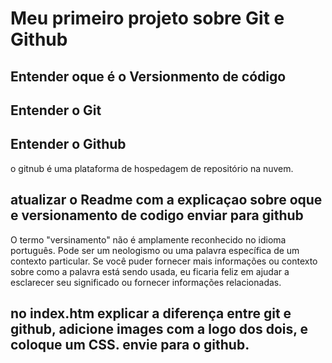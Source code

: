# Meu primeiro projeto sobre Git e Github

## Entender oque é o Versionmento de código

## Entender o Git

## Entender o Github

o gitnub é uma plataforma de hospedagem de repositório na nuvem.

## atualizar o Readme com a explicaçao sobre oque e versionamento de codigo enviar para github


O termo "versinamento" não é amplamente reconhecido no idioma português. Pode ser um neologismo ou uma palavra específica de um contexto particular. Se você puder fornecer mais informações ou contexto sobre como a palavra está sendo usada, eu ficaria feliz em ajudar a esclarecer seu significado ou fornecer informações relacionadas.

## no index.htm explicar a diferença entre git e github, adicione images com a logo dos dois, e coloque um CSS. envie para o github.








